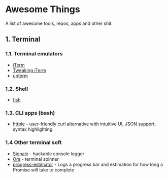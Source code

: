 # Awesome Things
A list of awesome tools, repos, apps and other shit.

## 1. Terminal
### 1.1. Terminal emulators
- [iTerm](https://iterm2.com/)
- [Tweaking iTerm]()
- [upterm](https://github.com/railsware/upterm)
### 1.2. Shell
- [fish](https://fishshell.com/)
### 1.3. CLI apps (bash)
- [httpie](https://github.com/jakubroztocil/httpie) - user-friendly curl alternative with intuitive UI, JSON support, syntax highlighting
### 1.4 Other terminal soft
- [Signale](https://github.com/klaussinani/signale) - hackable console logger
- [Ora](https://github.com/sindresorhus/ora) - terminal spinner
- [progress-estimator](https://github.com/bvaughn/progress-estimator) - Logs a progress bar and estimation for how long a Promise will take to complete
